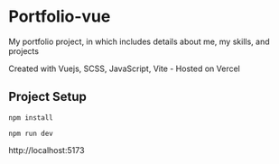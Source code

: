# Portfolio-vue

My portfolio project, in which includes details about me, my skills, and projects

Created with Vuejs, SCSS, JavaScript, Vite - Hosted on Vercel

## Project Setup
```
npm install
```
```
npm run dev
```
http://localhost:5173
